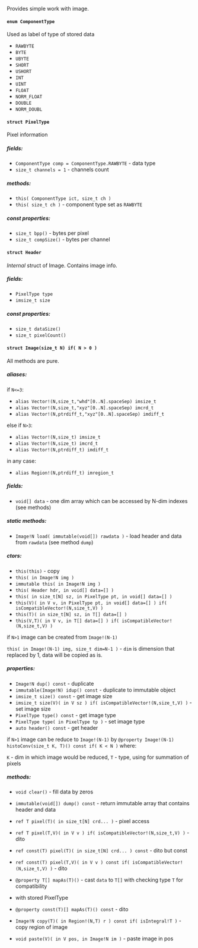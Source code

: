 Provides simple work with image.

#### `enum ComponentType`

Used as label of type of stored data

- `RAWBYTE`
- `BYTE`
- `UBYTE`
- `SHORT`
- `USHORT`
- `INT`
- `UINT`
- `FLOAT`
- `NORM_FLOAT`
- `DOUBLE`
- `NORM_DOUBL`

#### `struct PixelType`

Pixel information

##### fields:

- `ComponentType comp = ComponentType.RAWBYTE` - data type
- `size_t channels = 1` - channels count

##### methods:

- `this( ComponentType ict, size_t ch )`
- `this( size_t ch )` - component type set as `RAWBYTE`

##### const properties:

- `size_t bpp()` - bytes per pixel
- `size_t compSize()` - bytes per channel

#### `struct Header`

_Internal_ struct of Image. Contains image info.

##### fields:

- `PixelType type`
- `imsize_t size`

##### const properties:

- `size_t dataSize()`
- `size_t pixelCount()`

#### `struct Image(size_t N) if( N > 0 )`

All methods are pure.

##### aliases: 

if `N<=3`:

- `alias Vector!(N,size_t,"whd"[0..N].spaceSep) imsize_t`
- `alias Vector!(N,size_t,"xyz"[0..N].spaceSep) imcrd_t`
- `alias Vector!(N,ptrdiff_t,"xyz"[0..N].spaceSep) imdiff_t`

else if `N>3`:

- `alias Vector!(N,size_t) imsize_t`
- `alias Vector!(N,size_t) imcrd_t`
- `alias Vector!(N,ptrdiff_t) imdiff_t`

in any case:

- `alias Region!(N,ptrdiff_t) imregion_t`

##### fields:

- `void[] data` - one dim array which can be accessed by
    N-dim indexes (see methods)

##### static methods:

- `Image!N load( immutable(void[]) rawdata )` - load header and data from
  `rawdata` (see method `dump`)

##### ctors:

- `this(this)` - copy
- `this( in Image!N img )`
- `immutable this( in Image!N img )`
- `this( Header hdr, in void[] data=[] )`
- `this( in size_t[N] sz, in PixelType pt, in void[] data=[] )`
- `this(V)( in V v, in PixelType pt, in void[] data=[] ) if( isCompatibleVector!(N,size_t,V) )`
- `this(T)( in size_t[N] sz, in T[] data=[] )`
- `this(V,T)( in V v, in T[] data=[] ) if( isCompatibleVector!(N,size_t,V) )`

if `N>1` image can be created from `Image!(N-1)`

`this( in Image!(N-1) img, size_t dim=N-1 )` - `dim` is dimension that replaced by 1,
data will be copied as is.

##### properties:

- `Image!N dup() const` - duplicate
- `immutable(Image!N) idup() const` - duplicate to immutable object
- `imsize_t size() const` - get image size
- `imsize_t size(V)( in V sz ) if( isCompatibleVector!(N,size_t,V) )` - set image size
- `PixelType type() const` - get image type
- `PixelType type( in PixelType tp )` - set image type
- `auto header() const` - get header

if `N>1` image can be reduce to `Image!(N-1)` by `@property Image!(N-1) histoConv(size_t K, T)() const if( K < N )` where:

`K` - dim in which image would be reduced, `T` - type, using for summation of pixels

##### methods:

- `void clear()` - fill data by zeros
- `immutable(void[]) dump() const` - return immutable array that contains
  header and data

- `ref T pixel(T)( in size_t[N] crd... )` - pixel access
- `ref T pixel(T,V)( in V v ) if( isCompatibleVector!(N,size_t,V) )` - dito
- `ref const(T) pixel(T)( in size_t[N] crd... ) const` - dito but const
- `ref const(T) pixel(T,V)( in V v ) const if( isCompatibleVector!(N,size_t,V) )` - dito
- `@property T[] mapAs(T)()` - cast `data` to `T[]` with checking type `T` for compatibility
- with stored PixelType
- `@property const(T)[] mapAs(T)() const` - dito
- `Image!N copy(T)( in Region!(N,T) r ) const if( isIntegral!T )` - copy region of image
- `void paste(V)( in V pos, in Image!N im )` - paste image in pos
